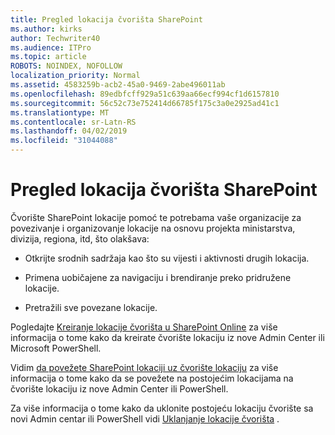 ```yaml
---
title: Pregled lokacija čvorišta SharePoint
ms.author: kirks
author: Techwriter40
ms.audience: ITPro
ms.topic: article
ROBOTS: NOINDEX, NOFOLLOW
localization_priority: Normal
ms.assetid: 4583259b-acb2-45a0-9469-2abe496011ab
ms.openlocfilehash: 89edbfcff929a51c639aa66ecf994cf1d6157810
ms.sourcegitcommit: 56c52c73e752414d66785f175c3a0e2925ad41c1
ms.translationtype: MT
ms.contentlocale: sr-Latn-RS
ms.lasthandoff: 04/02/2019
ms.locfileid: "31044088"
---
```

# <a name="sharepoint-hub-sites-overview"></a>Pregled lokacija čvorišta SharePoint

Čvorište SharePoint lokacije pomoć te potrebama vaše organizacije za povezivanje i organizovanje lokacije na osnovu projekta ministarstva, divizija, regiona, itd, što olakšava:

- Otkrijte srodnih sadržaja kao što su vijesti i aktivnosti drugih lokacija.


- Primena uobičajene za navigaciju i brendiranje preko pridružene lokacije.


- Pretražili sve povezane lokacije.


Pogledajte [Kreiranje lokacije čvorišta u SharePoint Online](https://docs.microsoft.com/en-us/sharepoint/create-hub-site) za više informacija o tome kako da kreirate čvorište lokaciju iz nove Admin Center ili Microsoft PowerShell. 

Vidim [da povežete SharePoint lokaciji uz čvorište lokaciju](https://support.office.com/en-us/article/associate-a-sharepoint-site-with-a-hub-site-ae0009fd-af04-4d3d-917d-88edb43efc05) za više informacija o tome kako da se povežete na postojećim lokacijama na čvorište lokaciju iz nove Admin Center ili PowerShell.  

Za više informacija o tome kako da uklonite postojeću lokaciju čvorište sa novi Admin centar ili PowerShell vidi [Uklanjanje lokacije čvorišta](https://docs.microsoft.com/en-us/sharepoint/remove-hub-site) . 
